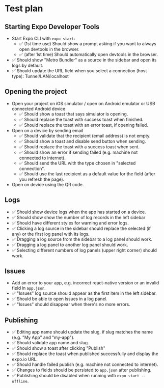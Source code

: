 # Test plan

## Starting Expo Developer Tools

- Start Expo CLI with `expo start`:
  - ✅ (1st time use) Should show a prompt asking if you want to always open devtools in the browser.
  - ✅ (after 1st time) Should automatically open devtools in the browser.
- ✅ Should show "Metro Bundler" as a source in the sidebar and open its logs by default.
- ✅ Should update the URL field when you select a connection (host type): Tunnel/LAN/localhost

## Opening the project

- Open your project on iOS simulator / open on Android emulator or USB connected Android device
  - ✅ Should show a toast that says simulator is opening.
  - ✅ Should replace the toast with success toast when finished.
  - ✅ Should replace the toast with an error toast, if opening failed.
- Open on a device by sending email
  - ✅ Should validate that the recipient (email address) is not empty.
  - ✅ Should show a toast and disable send button when sending.
  - ✅ Should replace the toast with a success toast when sent.
  - ✅ Should show an error if sending failed (e.g. machine not connected to internet).
  - ✅ Should send the URL with the type chosen in "selected connection".
  - ✅ Should use the last recipient as a default value for the field (after you refresh the page).
- Open on device using the QR code.

## Logs

- ✅ Should show device logs when the app has started on a device.
- ✅ Should show show the number of log records in the left sidebar
- ✅ Should have different styles for warning and error logs.
- ✅ Clicking a log source in the sidebar should replace the selected (if any) or the first log panel with its logs.
- ✅ Dragging a log source from the sidebar to a log panel should work.
- ✅ Dragging a log panel to another log panel should work.
- ✅ Selecting different numbers of log panels (upper right corner) should work.

## Issues

- Add an error to your app, e.g. incorrect react-native version or an invalid field in `app.json`.
- ✅ "Issues" log source should appear as the first item in the left sidebar.
- ✅ Should be able to open Issues in a log panel.
- ✅ "Issues" should disappear when there's no more errors.

## Publishing

- ✅ Editing app name should update the slug, if slug matches the name (e.g. "My App" and "my-app").
- ✅ Should validate app name and slug.
- ✅ Should show a toast after clicking "Publish"
- ✅ Should replace the toast when published successfully and display the expo.io URL.
- ✅ Should handle failed publish (e.g. machine not connected to internet).
- ✅ Changes to fields should be persisted to `app.json` after publishing.
- ✅ Publishing should be disabled when running with `expo start --offline`.
